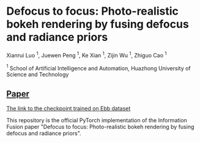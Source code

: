 # Defocus to focus: Photo-realistic bokeh rendering by fusing defocus and radiance priors
Xianrui Luo $^1$, Juewen Peng $^1$, Ke Xian $^1$, Zijin Wu $^1$, Zhiguo Cao $^1$

$^1$ School of Artificial Intelligence and Automation, Huazhong University of Science and Technology

## [Paper](https://www.sciencedirect.com/science/article/pii/S1566253522001221)
[The link to the checkpoint trained on Ebb dataset](https://1drv.ms/u/s!AiM1r33tcsmxpyUG7FiALBlPAVKK?e=cfppac) 


This repository is the official PyTorch implementation of the Information Fusion paper "Defocus to focus: Photo-realistic bokeh rendering by fusing defocus and radiance priors". 
